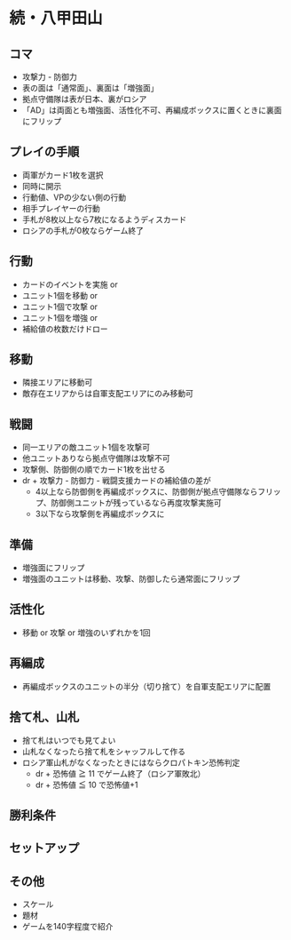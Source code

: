 # 続・八甲田山

## コマ
- 攻撃力 - 防御力
- 表の面は「通常面」、裏面は「増強面」
- 拠点守備隊は表が日本、裏がロシア
- 「AD」は両面とも増強面、活性化不可、再編成ボックスに置くときに裏面にフリップ

## プレイの手順
- 両軍がカード1枚を選択
- 同時に開示
- 行動値、VPの少ない側の行動
- 相手プレイヤーの行動
- 手札が8枚以上なら7枚になるようディスカード
- ロシアの手札が0枚ならゲーム終了

## 行動
- カードのイベントを実施 or
- ユニット1個を移動 or
- ユニット1個で攻撃 or
- ユニット1個を増強 or
- 補給値の枚数だけドロー

## 移動
- 隣接エリアに移動可
- 敵存在エリアからは自軍支配エリアにのみ移動可

## 戦闘
- 同一エリアの敵ユニット1個を攻撃可
- 他ユニットありなら拠点守備隊は攻撃不可
- 攻撃側、防御側の順でカード1枚を出せる
- dr + 攻撃力 - 防御力 - 戦闘支援カードの補給値の差が
  - 4以上なら防御側を再編成ボックスに、防御側が拠点守備隊ならフリップ、防御側ユニットが残っているなら再度攻撃実施可
  - 3以下なら攻撃側を再編成ボックスに

## 準備
- 増強面にフリップ
- 増強面のユニットは移動、攻撃、防御したら通常面にフリップ

## 活性化
- 移動 or 攻撃 or 増強のいずれかを1回

## 再編成
- 再編成ボックスのユニットの半分（切り捨て）を自軍支配エリアに配置

## 捨て札、山札
- 捨て札はいつでも見てよい
- 山札なくなったら捨て札をシャッフルして作る
- ロシア軍山札がなくなったときにはならクロパトキン恐怖判定
  - dr + 恐怖値 ≧ 11 でゲーム終了（ロシア軍敗北）
  - dr + 恐怖値 ≦ 10 で恐怖値+1

## 勝利条件

## セットアップ

## その他
- スケール
- 題材
- ゲームを140字程度で紹介
